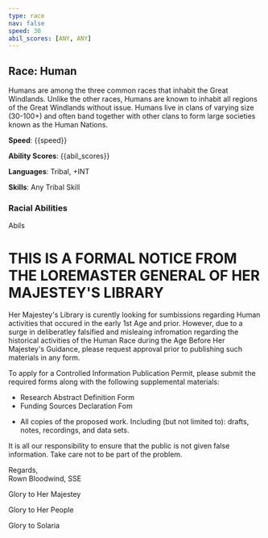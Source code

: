 ```yaml
---
type: race
nav: false
speed: 30
abil_scores: [ANY, ANY]
---
```


## Race: Human

<div data-tab-nav="era"></div>

<div class="tab-content">

<div data-tab="a1" data-tab-group="era" data-tab-name="1st Age">

Humans are among the three common races that inhabit the Great Windlands. Unlike the other races, Humans are known to inhabit all regions of the Great Windlands without issue. Humans live in clans of varying size (30-100+) and often band together with other clans to form large societies known as the Human Nations.

**Speed**: {{speed}}

**Ability Scores**: {{abil_scores}}

**Languages**: Tribal, +INT

**Skills**: Any Tribal Skill

### Racial Abilities

Abils


</div><!-- /1st age -->

<div data-tab="a0" data-tab-group="era" data-tab-name="Lost Age">

<h1 class="text-center">THIS IS A FORMAL NOTICE FROM<br/>THE LOREMASTER GENERAL OF HER MAJESTEY'S LIBRARY</h1>

Her Majestey's Library is curently looking for sumbissions regarding Human activities that occured in the early 1st Age and prior. However, due to a surge in deliberatley falsified and misleaing infromation regarding the historical activities of the Human Race during the Age Before Her Majestey's Guidance, please request approval prior to publishing such materials in any form.

To apply for a Controlled Information Publication Permit, please submit the required forms along with the following supplemental materials:

- Research Abstract Definition Form
- Funding Sources Declaration Fom
<!-- - Signed Loyalty Pledge to Her Majestey (Requirement Removed Per Order from 12-I7) -->
- All copies of the proposed work. Including (but not limited to): drafts, notes, recordings, and data sets.

It is all our responsibility to ensure that the public is not given false information. Take care not to be part of the problem. 

Regards,<br/>
Rown Bloodwind, SSE <!-- HMS I6, Section 12 -->

Glory to Her Majestey

Glory to Her People

Glory to Solaria

<!-- NO EXCEPTIONS -->

</div><!-- /0st age -->

</div>